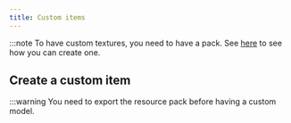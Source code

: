 ```yaml
---
title: Custom items
---
```


:::note
To have custom textures, you need to have a pack. See [here](pack.md#create-a-pack) to see how you can create one.

## Create a custom item


:::warning
You need to export the resource pack before having a custom model.